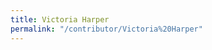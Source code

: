 ```yaml
---
title: Victoria Harper
permalink: "/contributor/Victoria%20Harper"
---
```


<!--  

Escapes: https://www.w3schools.com/tags/ref_urlencode.ASP

    %2E for .
    %20 for space
    %27 for '

-->
